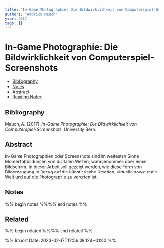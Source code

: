 ```yaml
---
title: "In-Game Photographie: Die Bildwirklichkeit von Computerspiel-Screenshots"
authors: "Addrich Mauch"
year: 2017
tags: []
---
```

# In-Game Photographie: Die Bildwirklichkeit von Computerspiel-Screenshots

- [Bibliography](#bibliography)
- [Notes](#notes)
- [Abstract](#abstract)
- [Reading Notes](#reading-notes)

## Bibliography
Mauch, A. (2017). _In-Game Photographie: Die Bildwirklichkeit von Computerspiel-Screenshots_. University Bern.

## Abstract
In-Game Photographien oder Screenshots sind im weitesten Sinne Momentabbildungen von digitalen Welten, wahrgenommen über einen Bildschirm. In dieser Arbeit soll gezeigt werden, wie diese Form von Bilderzeugung in Bezug auf die künstlerische Kreation, virtuelle sowie reale Welt und auf die Photographie zu verorten ist.

## Notes
%% begin notes %%%% end notes %%


## Related
%% begin related %%%% end related %%

%% Import Date: 2023-02-17T12:56:28.124+01:00 %%
